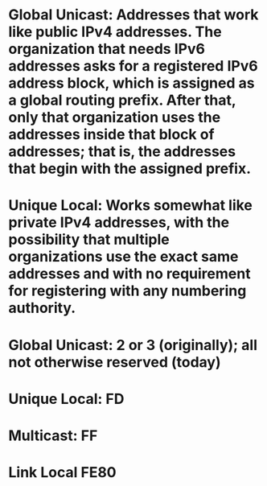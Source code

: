 # Global Unicast: Addresses that work like public IPv4 addresses. The organization that needs IPv6 addresses asks for a registered IPv6 address block, which is assigned as a global routing prefix. After that, only that organization uses the addresses inside that block of addresses; that is, the addresses that begin with the assigned prefix.

# Unique Local: Works somewhat like private IPv4 addresses, with the possibility that multiple organizations use the exact same addresses and with no requirement for registering with any numbering authority.

# Global Unicast: 2 or 3 (originally); all not otherwise reserved (today)
# Unique Local: FD
# Multicast: FF
# Link Local FE80

